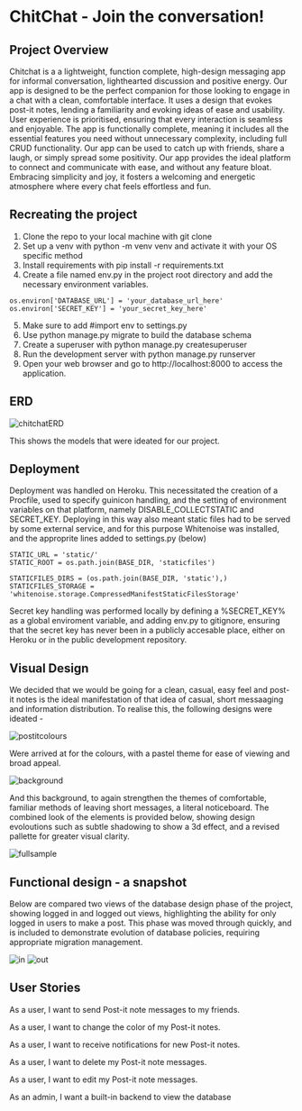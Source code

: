 # ChitChat - Join the conversation!

## Project Overview
Chitchat is a a lightweight, function complete, high-design messaging app for informal conversation, lighthearted discussion and
positive energy. Our app is designed to be the perfect companion for those looking to engage in a chat with a clean, comfortable 
interface. It uses a design that evokes post-it notes, lending a familiarity and evoking ideas of ease and usability. User experience 
is prioritised, ensuring that every interaction is seamless and enjoyable. The app is functionally complete, meaning it includes all 
the essential features you need without unnecessary complexity, including full CRUD functionality. Our app can be used to catch up with 
friends, share a laugh, or simply spread some positivity. Our app provides the ideal platform to connect and communicate with ease, and 
without any feature bloat. Embracing simplicity and joy, it fosters a welcoming and energetic atmosphere where every chat feels 
effortless and fun.

## Recreating the project
1. Clone the repo to your local machine with git clone
2. Set up a venv with python -m venv venv and activate it with your OS specific method
3. Install requirements with pip install -r requirements.txt
4. Create a file named env.py in the project root directory and add the necessary      environment variables.
```
os.environ['DATABASE_URL'] = 'your_database_url_here'
os.environ['SECRET_KEY'] = 'your_secret_key_here'
```
5. Make sure to add #import env to settings.py
6. Use python manage.py migrate to build the database schema
7. Create a superuser with python manage.py createsuperuser
8. Run the development server with python manage.py runserver
9. Open your web browser and go to http://localhost:8000 to access the application.

## ERD

![chitchatERD](.\readmeimages\ChitchatERD.png)

This shows the models that were ideated for our project.

## Deployment

Deployment was handled on Heroku. This necessitated the creation of a Procfile, used to specify guinicon handling, and the setting of 
environment variables on that platform, namely DISABLE_COLLECTSTATIC and SECRET_KEY. 
Deploying in this way also meant static files had to be served by some external service, and for this purpose Whitenoise was installed,
and the approprite lines added to settings.py (below)
```
STATIC_URL = 'static/'
STATIC_ROOT = os.path.join(BASE_DIR, 'staticfiles')

STATICFILES_DIRS = (os.path.join(BASE_DIR, 'static'),)
STATICFILES_STORAGE = 'whitenoise.storage.CompressedManifestStaticFilesStorage'
```

Secret key handling was performed locally by defining a %SECRET_KEY% as a global enviroment variable, and adding env.py to gitignore,
ensuring that the secret key has never been in a publicly accesable place, either on Heroku or in the public development repository.

## Visual Design  
We decided that we would be going for a clean, casual, easy feel and post-it notes is the ideal manifestation of that idea of casual, 
short messaaging and information distribution. To realise this, the following designs were ideated - 

![postitcolours](.\readmeimages\postitpalette.png)

Were arrived at for the colours, with a pastel theme for ease of viewing and broad appeal.

![background](.\readmeimages\sampleempty.png)

And this background, to again strengthen the themes of comfortable, familiar methods of leaving short messages, a literal noticeboard. 
The combined look of the elements is provided below, showing design evoloutions such as subtle shadowing to show a 3d effect, and a 
revised pallette for greater visual clarity.

![fullsample](.\readmeimages\combinedlook.png)

## Functional design - a snapshot

Below are compared two views of the database design phase of the project, showing logged in and logged out views, highlighting the 
ability for only logged in users to make a post. This phase was moved through quickly, and is included to demonstrate evolution of 
database policies, requiring appropriate migration management. 

![in](.\readmeimages\loggedin.png)
![out](.\readmeimages\loggedout.png)

## User Stories
As a user, I want to send Post-it note messages to my friends.

As a user, I want to change the color of my Post-it notes.

As a user, I want to receive notifications for new Post-it notes.

As a user, I want to delete my Post-it note messages.

As a user, I want to edit my Post-it note messages.

As an admin, I want a built-in backend to view the database

